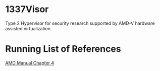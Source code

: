 # 1337Visor
Type 2 Hypervisor for security research supported by AMD-V hardware assisted virtualization



# Running List of References
<a href="https://www.amd.com/system/files/TechDocs/24593.pdf">AMD Manual Chapter 4</a>
